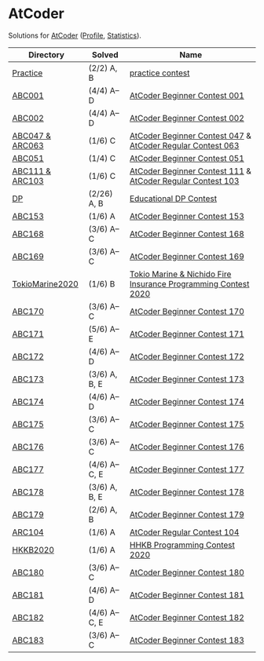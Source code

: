 <!-- SPDX-License-Identifier: X11 -->
# AtCoder

Solutions for [AtCoder](https://atcoder.jp/) ([Profile](https://atcoder.jp/users/jthvai), [Statistics](https://kenkoooo.com/atcoder#/user/jthvai)).

| Directory                             | Solved             | Name
| ---                                   | ---                | ---
| [Practice](./Practice/)               | (2/2) A, B         | [practice contest](https://atcoder.jp/contests/practice)
| [ABC001](./ABC001/)                   | (4/4) A&ndash;D    | [AtCoder Beginner Contest 001](https://atcoder.jp/contests/abc001)
| [ABC002](./ABC002/)                   | (4/4) A&ndash;D    | [AtCoder Beginner Contest 002](https://atcoder.jp/contests/abc002)
| [ABC047 & ARC063](./ABC047_&_ARC063/) | (1/6) C            | [AtCoder Beginner Contest 047](https://atcoder.jp/contests/abc047) & [AtCoder Regular Contest 063](https://atcoder.jp/contests/arc063)
| [ABC051](./ABC051/)                   | (1/4) C            | [AtCoder Beginner Contest 051](https://atcoder.jp/contests/abc051)
| [ABC111 & ARC103](./ABC111_&_ARC103/) | (1/6) C            | [AtCoder Beginner Contest 111](https://atcoder.jp/contests/abc111) & [AtCoder Regular Contest 103](https://atcoder.jp/contests/arc103)
| [DP](./DP/)                           | (2/26) A, B        | [Educational DP Contest](https://atcoder.jp/contests/dp)
| [ABC153](./ABC153/)                   | (1/6) A            | [AtCoder Beginner Contest 153](https://atcoder.jp/contests/abc153)
| [ABC168](./ABC168/)                   | (3/6) A&ndash;C    | [AtCoder Beginner Contest 168](https://atcoder.jp/contests/abc168)
| [ABC169](./ABC169/)                   | (3/6) A&ndash;C    | [AtCoder Beginner Contest 169](https://atcoder.jp/contests/abc169)
| [TokioMarine2020](./TokioMarine2020/) | (1/6) B            | [Tokio Marine & Nichido Fire Insurance Programming Contest 2020](https://atcoder.jp/contests/tokiomarine2020)
| [ABC170](./ABC170/)                   | (3/6) A&ndash;C    | [AtCoder Beginner Contest 170](https://atcoder.jp/contests/abc170)
| [ABC171](./ABC171/)                   | (5/6) A&ndash;E    | [AtCoder Beginner Contest 171](https://atcoder.jp/contests/abc171)
| [ABC172](./ABC172/)                   | (4/6) A&ndash;D    | [AtCoder Beginner Contest 172](https://atcoder.jp/contests/abc172)
| [ABC173](./ABC173/)                   | (3/6) A, B, E      | [AtCoder Beginner Contest 173](https://atcoder.jp/contests/abc173)
| [ABC174](./ABC174/)                   | (4/6) A&ndash;D    | [AtCoder Beginner Contest 174](https://atcoder.jp/contests/abc174)
| [ABC175](./ABC175/)                   | (3/6) A&ndash;C    | [AtCoder Beginner Contest 175](https://atcoder.jp/contests/abc175)
| [ABC176](./ABC176/)                   | (3/6) A&ndash;C    | [AtCoder Beginner Contest 176](https://atcoder.jp/contests/abc176)
| [ABC177](./ABC177/)                   | (4/6) A&ndash;C, E | [AtCoder Beginner Contest 177](https://atcoder.jp/contests/abc177)
| [ABC178](./ABC178/)                   | (3/6) A, B, E      | [AtCoder Beginner Contest 178](https://atcoder.jp/contests/abc178)
| [ABC179](./ABC179/)                   | (2/6) A, B         | [AtCoder Beginner Contest 179](https://atcoder.jp/contests/abc179)
| [ARC104](./ARC104/)                   | (1/6) A            | [AtCoder Regular Contest 104](https://atcoder.jp/contests/arc104)
| [HKKB2020](./HKKB2020/)               | (1/6) A            | [HHKB Programming Contest 2020](https://atcoder.jp/contests/hhkb2020)
| [ABC180](./ABC180/)                   | (3/6) A&ndash;C    | [AtCoder Beginner Contest 180](https://atcoder.jp/contests/abc180)
| [ABC181](./ABC181/)                   | (4/6) A&ndash;D    | [AtCoder Beginner Contest 181](https://atcoder.jp/contests/abc181)
| [ABC182](./ABC182/)                   | (4/6) A&ndash;C, E | [AtCoder Beginner Contest 182](https://atcoder.jp/contests/abc182)
| [ABC183](./ABC183/)                   | (3/6) A&ndash;C    | [AtCoder Beginner Contest 183](https://atcoder.jp/contests/abc183)
